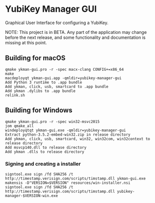 # YubiKey Manager GUI

Graphical User Interface for configuring a YubiKey.

NOTE: This project is in BETA. Any part of the application may change before
the next release, and some functionality and documentation is missing at this
point.


## Building for macOS
    qmake ykman-gui.pro -r -spec macx-clang CONFIG+=x86_64
    make
    macdeployqt ykman-gui.app -qmldir=yubikey-manager-gui
    Add Python 3 runtime to .app bundle
    Add ykman, click, usb, smartcard to .app bundle
    Add ykman .dylibs to .app bundle
    relink.sh

## Building for Windows
    qmake ykman-gui.pro -r -spec win32-msvc2015
    jom qmake_all
    windeployqtqt ykman-gui.exe -qmldir=yubikey-manager-gui
    Extract python-3.5.2-embed-win32.zip in release directory
    Add ykman, click, usb, smartcard, win32, win32com, win32context to release directory
    Add msvcp140.dll to release directory
    Add ykman .dlls to release directory

### Signing and creating a installer
    signtool.exe sign /fd SHA256 /t http://timestamp.verisign.com/scripts/timstamp.dll ykman-gui.exe
    makensis -D"VERSION=$VERSION" resources/win-installer.nsi
    signtool.exe sign /fd SHA256 /t http://timestamp.verisign.com/scripts/timstamp.dll yubikey-manager-$VERSION-win.exe

